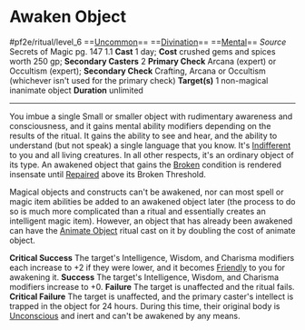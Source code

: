 # Awaken Object
#pf2e/ritual/level_6
==[Uncommon](../../../../../TTRPGShare-Pathfinder-2E-Vault/rules/traits/uncommon.md)== ==[Divination](../../../../../TTRPGShare-Pathfinder-2E-Vault/rules/traits/divination.md)== ==[Mental](../../../../../TTRPGShare-Pathfinder-2E-Vault/rules/traits/mental.md)==
*Source* Secrets of Magic pg. 147 1.1
**Cast** 1 day; **Cost** crushed gems and spices worth 250 gp; **Secondary Casters** 2
**Primary Check** Arcana (expert) or Occultism (expert); **Secondary Check** Crafting, Arcana or Occultism (whichever isn't used for the primary check)
**Target(s)** 1 non-magical inanimate object
**Duration** unlimited

---
You imbue a single Small or smaller object with rudimentary awareness and consciousness, and it gains mental ability modifiers depending on the results of the ritual. It gains the ability to see and hear, and the ability to understand (but not speak) a single language that you know. It's [Indifferent](../../../Conditions/Indifferent.md) to you and all living creatures. In all other respects, it's an ordinary object of its type. An awakened object that gains the [Broken](../../../Conditions/Broken.md) condition is rendered insensate until [Repaired](../../../Activities/Repair.md) above its Broken Threshold.

Magical objects and constructs can't be awakened, nor can most spell or magic item abilities be added to an awakened object later (the process to do so is much more complicated than a ritual and essentially creates an intelligent magic item). However, an object that has already been awakened can have the [Animate Object](../Level%202/Animate%20Object.md) ritual cast on it by doubling the cost of animate object.

**Critical Success** The target's Intelligence, Wisdom, and Charisma modifiers each increase to +2 if they were lower, and it becomes [Friendly](../../../Conditions/Friendly.md) to you for awakening it.
**Success** The target's Intelligence, Wisdom, and Charisma modifiers increase to +0.
**Failure** The target is unaffected and the ritual fails.
**Critical Failure** The target is unaffected, and the primary caster's intellect is trapped in the object for 24 hours. During this time, their original body is [Unconscious](../../../Conditions/Unconscious.md) and inert and can't be awakened by any means.